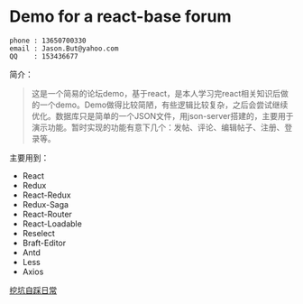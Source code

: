 # Demo for a react-base forum


```
phone : 13650700330
email : Jason.But@yahoo.com
QQ    : 153436677
```



简介：
>   这是一个简易的论坛demo，基于react，是本人学习完react相关知识后做的一个demo。Demo做得比较简陋，有些逻辑比较复杂，之后会尝试继续优化。数据库只是简单的一个JSON文件，用json-server搭建的，主要用于演示功能。暂时实现的功能有意下几个：发帖、评论、编辑帖子、注册、登录等。


主要用到：
* React
* Redux
* React-Redux
* Redux-Saga
* React-Router
* React-Loadable
* Reselect
* Braft-Editor
* Antd
* Less
* Axios


[挖坑自踩日常](./UPDATE.md)
